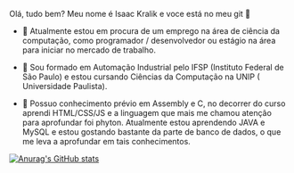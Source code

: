 Olá, tudo bem? Meu nome é Isaac Kralik e voce está no meu git 👋

- 🔭 Atualmente estou em procura de um emprego na área de ciência da computação, como programador / desenvolvedor ou estágio na área para iniciar no mercado de trabalho.

- 🌱 Sou formado em Automação Industrial pelo IFSP (Instituto Federal de São Paulo) e estou cursando Ciências da Computação na UNIP ( Universidade Paulista).

- 🤔 Possuo conhecimento prévio em Assembly e C, no decorrer do curso aprendi HTML/CSS/JS e a linguagem que mais me chamou atenção para aprofundar foi phyton. Atualmente estou aprendendo JAVA e MySQL e estou gostando bastante da parte de banco de dados, o que me leva a aprofundar em tais conhecimentos.


[![Anurag's GitHub stats](https://github-readme-stats.vercel.app/api?username=isaackralik&count_private=true&show_icons=true&theme=radical)](https://github.com/IsaacKralik/github-readme-stats)
